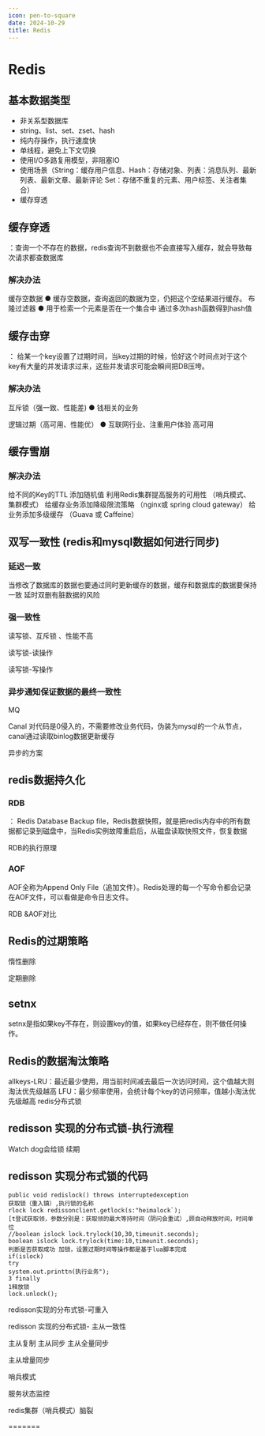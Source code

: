 ```yaml
---
icon: pen-to-square
date: 2024-10-29
title: Redis
---
```

# Redis
## 基本数据类型
* 非关系型数据库
*  string、list、set、zset、hash
*  纯内存操作，执行速度快
*  单线程，避免上下文切换
*  使用I/O多路复用模型，非阻塞IO
*  使用场景（String：缓存用户信息、Hash：存储对象、列表：消息队列、最新列表、最新文章、最新评论 Set：存储不重复的元素、用户标签、关注者集合）
* 缓存穿透

## 缓存穿透
：查询一个不存在的数据，redis查询不到数据也不会直接写入缓存，就会导致每次请求都查数据库

### 解决办法
缓存空数据
● 缓存空数据，查询返回的数据为空，仍把这个空结果进行缓存。
布隆过滤器
● 用于检索一个元素是否在一个集合中
通过多次hash函数得到hash值

## 缓存击穿
： 给某一个key设置了过期时间，当key过期的时候，恰好这个时间点对于这个key有大量的并发请求过来，这些并发请求可能会瞬间把DB压垮。

### 解决办法
互斥锁（强一致、性能差)
● 钱相关的业务

逻辑过期（高可用、性能优）
● 互联网行业、注重用户体验  高可用

## 缓存雪崩

### 解决办法
给不同的Key的TTL 添加随机值
利用Redis集群提高服务的可用性 （哨兵模式、集群模式）
给缓存业务添加降级限流策略   	（nginx或 spring cloud gateway）
给业务添加多级缓存		（Guava 或  Caffeine）

## 双写一致性 (redis和mysql数据如何进行同步)
### 延迟一致
当修改了数据库的数据也要通过同时更新缓存的数据，缓存和数据库的数据要保持一致
延时双删有脏数据的风险

### 强一致性
读写锁、互斥锁 、性能不高

读写锁-读操作

读写锁-写操作


### 异步通知保证数据的最终一致性 
MQ

Canal
对代码是0侵入的，不需要修改业务代码，伪装为mysql的一个从节点，canal通过读取binlog数据更新缓存

异步的方案


## redis数据持久化
### RDB
： Redis Database Backup file，Redis数据快照，就是把redis内存中的所有数据都记录到磁盘中，当Redis实例故障重启后，从磁盘读取快照文件，恢复数据

RDB的执行原理

### AOF
AOF全称为Append Only File（追加文件）。Redis处理的每一个写命令都会记录在AOF文件，可以看做是命令日志文件。

RDB &AOF对比

## Redis的过期策略
惰性删除

定期删除

## setnx
setnx是指如果key不存在，则设置key的值，如果key已经存在，则不做任何操作。

## Redis的数据淘汰策略


allkeys-LRU：最近最少使用，用当前时间减去最后一次访问时间，这个值越大则淘汰优先级越高
LFU：最少频率使用，会统计每个key的访问频率，值越小淘汰优先级越高
redis分布式锁


## redisson 实现的分布式锁-执行流程
Watch dog会给锁 续期

## redisson 实现分布式锁的代码
```
public void redislock() throws interruptedexception
获取锁（重入镇）,执行锁的名称
rlock lock redissonclient.getlock(s:"heimalock`);
[t登试获取领，参数分别是：获取领的最大等持时间（阴问会重试）,顾自动释放时间，时间单位
//boolean islock lock.trylock(10,30,timeunit.seconds);
boolean islock lock.trylock(time:10,timeunit.seconds);
判断是否获取成功 加锁，设置过期时间等操作都是基于lua脚本完成
if(islock)
try
system.out.printtn(执行业务");
3 finally
1释放锁
lock.unlock();
```
redisson实现的分布式锁-可重入

redisson 实现的分布式锁- 主从一致性

主从复制
主从同步
主从全量同步



主从增量同步


哨兵模式

服务状态监控

redis集群（哨兵模式）脑裂

=======


